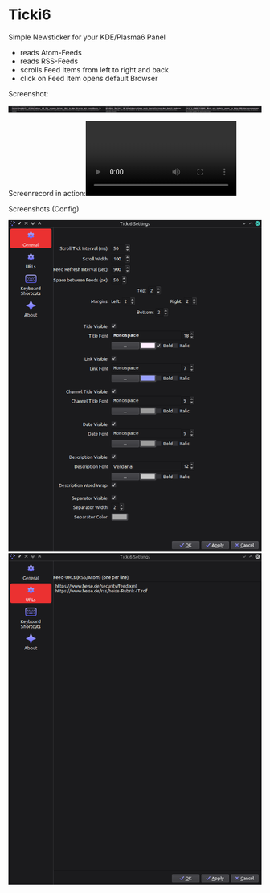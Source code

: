 # Ticki6

Simple Newsticker for your KDE/Plasma6 Panel

- reads Atom-Feeds
- reads RSS-Feeds
- scrolls Feed Items from left to right and back
- click on Feed Item opens default Browser

Screenshot:

![screenshot](preview/screenshot.png)

Screenrecord in action:![screenrecord](preview/screenrecord.mp4)

Screenshots (Config)

![screenshot_config1](preview/screenshot_config1.png)
![screenshot_config2](preview/screenshot_config2.png)
